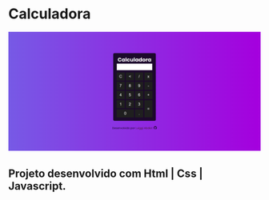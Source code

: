 # Calculadora

![Design preview from the calculator](./assets/image/Calculadora.png)

## Projeto desenvolvido com <strong>Html | Css | Javascript.</strong>
